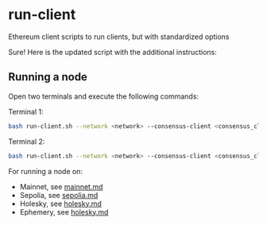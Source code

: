 # run-client
Ethereum client scripts to run clients, but with standardized options

Sure! Here is the updated script with the additional instructions:

## Running a node 

Open two terminals and execute the following commands:

Terminal 1:
```bash 
bash run-client.sh --network <network> --consensus-client <consensus_client> --execution-client <execution_client> --run execution 
```

Terminal 2:
```bash
bash run-client.sh --network <network> --consensus-client <consensus_client>  --execution-client <execution_client> --run consensus 
```

For running a node on:
- Mainnet, see [mainnet.md](mainnet.md)
- Sepolia, see [sepolia.md](sepolia.md)
- Holesky, see [holesky.md](holesky.md)
- Ephemery, see [holesky.md](ephemery.md)